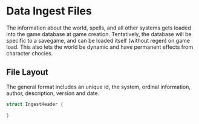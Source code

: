 # Data Ingest Files

The information about the world, spells, and all other systems gets loaded into the game database at game creation. Tentatively, the database will be specific to a savegame, and can be loaded itself (without regen) on game load. This also lets the world be dynamic and have permanent effects from character chocies.

## File Layout

The general format includes an unique id, the system, ordinal information, author, description, version and date.

```rust
struct IngestHeader {
    
}
```
